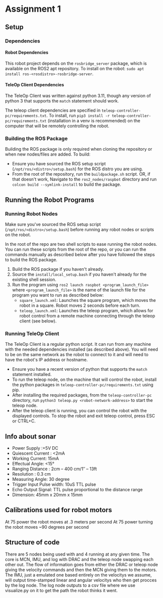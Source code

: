 # Assignment 1

## Setup

### Dependencies

#### Robot Dependencies

This robot project depends on the `rosbridge_server` package, which is available on the ROS2 apt repository. To install on the robot: `sudo apt install ros-<rosdistro>-rosbridge-server`.

#### TeleOp Client Dependencies

The TeleOp Client was written against python 3.11, though any version of python 3 that supports the `match` statement should work.

The teleop client dependencies are specified in `teleop-controller-pc/requirements.txt`. To install, run `pip3 install -r teleop-controller-pc/requirements.txt` (installation in a venv is recommended) on the computer that will be remotely controlling the robot.

### Building the ROS Package

Building the ROS package is only required when cloning the repository or when new nodes/files are added. To build:

* Ensure you have sourced the ROS setup script (`/opt/ros/<distro>/setup.bash`) for the ROS distro you are using.
* From the root of the repository, run the `buildpackage.sh` script. OR, if that doesn't work, Navigate to the `ros2_nodes/raspbot` directory and run `colcon build --symlink-install` to build the package.

## Running the Robot Programs

### Running Robot Nodes

Make sure you've sourced the ROS setup script (`/opt/ros/<distro>/setup.bash`) before running any robot nodes or scripts on the robot.

In the root of the repo are two shell scripts to ease running the robot nodes. You can run these scripts from the root of the repo, or you can run the commands manually as described below after you have followed the steps to build the ROS package.

1. Build the ROS package if you haven't already.
2. Source the `install/local_setup.bash` if you haven't already for the existing shell session.
3. Run the program using `ros2 launch raspbot <program_launch_file>` where `<program_launch_file>` is the name of the launch file for the program you want to run as described below:
    - `square_launch.xml`: Launches the square program, which moves the robot in a square. Robot moves 2 seconds before each turn.
    - `teleop_launch.xml`: Launches the teleop program, which allows for robot control from a remote machine connecting through the teleop client (see below).

### Running TeleOp Client

The TeleOp Client is a regular python script. It can run from any machine with the needed dependencies installed (as described above). You will need to be on the same network as the robot to connect to it and will need to have the robot's IP address or hostname.

* Ensure you have a recent version of python that supports the `match` statement installed.
* To run the teleop node, on the machine that will control the robot, install the python packages in `teleop-controller-pc/requirements.txt` using pip.
* After installing the required packages, from the `teleop-controller-pc` directory, run `python3 teleop.py <robot-network-address>` to start the teleop node.
* After the teleop client is running, you can control the robot with the displayed controls. To stop the robot
and exit teleop control, press ESC or CTRL+C.

## Info about sonar

* Power Supply :+5V DC
* Quiescent Current : <2mA
* Working Current: 15mA
* Effectual Angle: <15°
* Ranging Distance : 2cm – 400 cm/1″ – 13ft
* Resolution : 0.3 cm
* Measuring Angle: 30 degree
* Trigger Input Pulse width: 10uS TTL pulse
* Echo Output Signal: TTL pulse proportional to the distance range
* Dimension: 45mm x 20mm x 15mm

## Calibrations used for robot motors

At 75 power the robot moves at .3 meters per second
At 75 power turning the robot moves ~90 degrees per second

## Structure of code

There are 5 nodes being used with and 4 running at any given time. The core is MCN, IMU, and log with DRAC and the teleop node swapping each other out. The flow of information goes from either the DRAC or teleop node giving the velocity commands and then the MCN giving them to the motors. The IMU, just a emulated one based entirely on the velocitys we assume, will output time-stamped linear and angular velocitys who then get procces by the log node. The log node outputs to a csv file where we use visualize.py on it to get the path the robot thinks it went.
